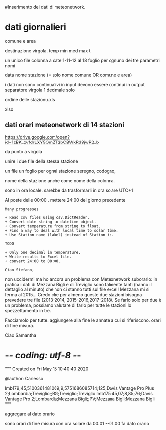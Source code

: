 #Inserimento dei dati di meteonetwork.

# dati giornalieri

comune e area

destinazione virgola.
temp min med max t

un unico file 
colonna a date 1-11-12 al 18
foglio per ognuno dei tre parametri
nomi

data
nome stazione (= solo nome comune OR comune e area)

i dati non sono continuativi in input
devono essere continui in output
separatore virgola
1 decimale solo

ordine delle stazionu.xls

xlsx



## dati orari meteonetwork di 14 stazioni

https://drive.google.com/open?id=1zBK_zvfdrLXY5QmZT2bCBWkRd8jwR2_b



da punto a virgola

unire i due file della stessa stazione

un file 
un foglio per ognui stazione
seregno, codogno, 

nome della stazione anche come nome della colonna.

sono in ora locale. 
sarebbe da trasformarli in ora solare UTC+1

Al poste delle 00:00 . mettere 24:00 del giorno precedente


    Many progresses
    
    + Read csv files using csv.DictReader.
    + Convert date string to datetime object.
    + Convert temperature from string to float.
    + Find a way to deal with local time to solar time.
    + Use Station name (label) instead of Station id.
    
    TODO
    
    + Only one decimal in temperature.
    + Write results to Excel file.
    + convert 24:00 to 00:00.
    
    Ciao Stefano,
non uccidermi ma ho ancora un problema con Meteonetwork suborario: in pratica i dati di Mezzana Bigli e di Treviglio sono talmente tanti
(hanno il dettaglio al minuto) che non ci stanno tutti sul file excel! Mezzana mi si ferma al 2015...
Credo che per almeno queste due stazioni bisogna prevedere tre file (2013-2014, 2015-2016,2017-2018).
Se farlo solo per due è un problema, possiamo valutare di farlo per tutte le stazioni lo spezzettamento in tre.

Facciamolo per tutte.
aggiungere alla fine le annate a cui si riferiscono.
orari di fine misura.


Ciao
Samantha


# -*- coding: utf-8 -*-
"""
Created on Fri May 15 10:40:40 2020

@author: Carlesso


lmb179;45,5100361481069;9,5751686085714;125;Davis Vantage Pro Plus 2;Lombardia;Treviglio;;BG;Treviglio;Treviglio
lmb175;45,07;8,85;76;Davis Vantage Pro 2;Lombardia;Mezzana Bigli;;PV;Mezzana Bigli;Mezzana Bigli
"""


aggregare al dato orario

sono orari di fine misura
con ora solare
da 00:01 --01:00 fa dato orario 
